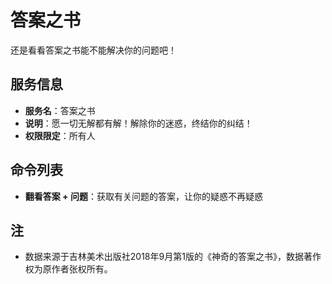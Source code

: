 # 答案之书
还是看看答案之书能不能解决你的问题吧！


## 服务信息
- **服务名**：答案之书
- **说明**：愿一切无解都有解！解除你的迷惑，终结你的纠结！
- **权限限定**：所有人

## 命令列表
- **翻看答案 + 问题**：获取有关问题的答案，让你的疑惑不再疑惑

## 注
- 数据来源于吉林美术出版社2018年9月第1版的《神奇的答案之书》，数据著作权为原作者张权所有。